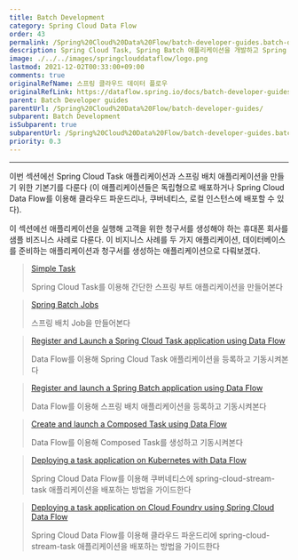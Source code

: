 ```yaml
---
title: Batch Development
category: Spring Cloud Data Flow
order: 43
permalink: /Spring%20Cloud%20Data%20Flow/batch-developer-guides.batch-development/
description: Spring Cloud Task, Spring Batch 애플리케이션을 개발하고 Spring Cloud Data Flow를 이용해 배포해보기
image: ./../../images/springclouddataflow/logo.png
lastmod: 2021-12-02T00:33:00+09:00
comments: true
originalRefName: 스프링 클라우드 데이터 플로우
originalRefLink: https://dataflow.spring.io/docs/batch-developer-guides/batch/
parent: Batch Developer guides
parentUrl: /Spring%20Cloud%20Data%20Flow/batch-developer-guides/
subparent: Batch Development
isSubparent: true
subparentUrl: /Spring%20Cloud%20Data%20Flow/batch-developer-guides.batch-development/
priority: 0.3
---
```


---

이번 섹션에선 Spring Cloud Task 애플리케이션과 스프링 배치 애플리케이션을 만들기 위한 기본기를 다룬다 (이 애플리케이션들은 독립형으로 배포하거나 Spring Cloud Data Flow를 이용해 클라우드 파운드리나, 쿠버네티스, 로컬 인스턴스에 배포할 수 있다).

이 섹션에선 애플리케이션을 실행해 고객을 위한 청구서를 생성해야 하는 휴대폰 회사를 샘플 비즈니스 사례로 다룬다. 이 비지니스 사례를 두 가지 애플리케이션, 데이터베이스를 준비하는 애플리케이션과 청구서를 생성하는 애플리케이션으로 다뤄보겠다.

> [Simple Task](../batch-developer-guides.batch-development.simple-task)
>
> Spring Cloud Task를 이용해 간단한 스프링 부트 애플리케이션을 만들어본다

> [Spring Batch Jobs](../batch-developer-guides.batch-development.spring-batch-jobs)
>
> 스프링 배치 Job을 만들어본다

> [Register and Launch a Spring Cloud Task application using Data Flow](../batch-developer-guides.batch-development.data-flow-simple-task)
>
> Data Flow를 이용해 Spring Cloud Task 애플리케이션을 등록하고 기동시켜본다

> [Register and launch a Spring Batch application using Data Flow](../batch-developer-guides.batch-development.data-flow-spring-spring)
>
> Data Flow를 이용해 스프링 배치 애플리케이션을 등록하고 기동시켜본다

> [Create and launch a Composed Task using Data Flow](../batch-developer-guides.batch-development.data-flow-composed-task)
>
> Data Flow를 이용해 Composed Task를 생성하고 기동시켜본다

> [Deploying a task application on Kubernetes with Data Flow](../batch-developer-guides.batch-development.data-flow-simple-task-kubernetes)
>
> Spring Cloud Data Flow를 이용해 쿠버네티스에 spring-cloud-stream-task 애플리케이션을 배포하는 방법을 가이드한다

> [Deploying a task application on Cloud Foundry using Spring Cloud Data Flow](../batch-developer-guides.batch-development.data-flow-simple-task-cloudfoundry)
>
> Spring Cloud Data Flow를 이용해 클라우드 파운드리에 spring-cloud-stream-task 애플리케이션을 배포하는 방법을 가이드한다